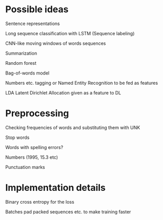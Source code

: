 # Possible ideas

Sentence representations

Long sequence classification with LSTM (Sequence labeling)

CNN-like moving windows of words sequences

Summarization

Random forest

Bag-of-words model

Numbers etc. tagging or Named Entity Recognition to be fed as features

LDA Latent Dirichlet Allocation given as a feature to DL

# Preprocessing

Checking frequencies of words and substituting them with UNK

Stop words

Words with spelling errors?

Numbers (1995, 15.3 etc)

Punctuation marks


# Implementation details

Binary cross entropy for the loss

Batches pad packed sequences etc. to make training faster


